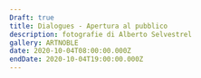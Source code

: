 ```yaml
---
Draft: true
title: Dialogues - Apertura al pubblico
description: fotografie di Alberto Selvestrel
gallery: ARTNOBLE
date: 2020-10-04T08:00:00.000Z
endDate: 2020-10-04T19:00:00.000Z
---
```

